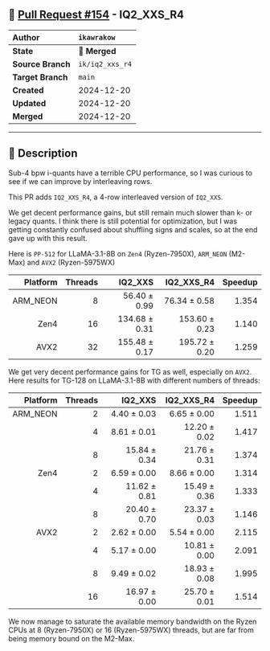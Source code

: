 ## 🔀 [Pull Request #154](https://github.com/ikawrakow/ik_llama.cpp/pull/154) - IQ2_XXS_R4

| **Author** | `ikawrakow` |
| :--- | :--- |
| **State** | 🔀 **Merged** |
| **Source Branch** | `ik/iq2_xxs_r4` |
| **Target Branch** | `main` |
| **Created** | 2024-12-20 |
| **Updated** | 2024-12-20 |
| **Merged** | 2024-12-20 |

---

## 📄 Description

Sub-4 bpw i-quants have a terrible CPU performance, so I was curious to see if we can improve by interleaving rows.

This PR adds `IQ2_XXS_R4`, a 4-row interleaved version of `IQ2_XXS`.

We get decent performance gains, but still remain much slower than k- or legacy quants. I think there is still potential for optimization, but I was getting constantly confused about shuffling signs and scales, so at the end gave up with this result. 

Here is `PP-512` for LLaMA-3.1-8B on `Zen4` (Ryzen-7950X), `ARM_NEON` (M2-Max) and `AVX2` (Ryzen-5975WX)

| Platform |  Threads | IQ2_XXS | IQ2_XXS_R4 | Speedup |
| ---: | ---: | ---: | ---: | ---: |
| ARM_NEON |  8 |  56.40 ± 0.99  | 76.34 ± 0.58 | 1.354 |
| Zen4            | 16 | 134.68 ± 0.31 | 153.60 ± 0.23   | 1.140 |
| AVX2           | 32 | 155.48 ± 0.17 |  195.72 ± 0.20  | 1.259 |

We get very decent performance gains for TG as well, especially on `AVX2`.
Here results for TG-128 on LLaMA-3.1-8B with different numbers of threads:

| Platform |  Threads | IQ2_XXS | IQ2_XXS_R4 | Speedup |
| ---: | ---: | ---: | ---: | ---: |
| ARM_NEON | 2 |  4.40 ± 0.03  | 6.65 ± 0.00  | 1.511 |
|                      | 4 | 8.61 ± 0.01  | 12.20 ± 0.02 | 1.417 |
|                      | 8 | 15.84 ± 0.34 | 21.76 ± 0.31  | 1.374 |
| Zen4            | 2 |  6.59 ± 0.00  | 8.66 ± 0.00  |  1.314 |
|                      | 4 |  11.62 ± 0.81 | 15.49 ± 0.36  |  1.333 |
|                      | 8 |  20.40 ± 0.70  | 23.37 ± 0.03  |  1.146 |
| AVX2           | 2 | 2.62 ± 0.00  | 5.54 ± 0.00 | 2.115 |
|                     | 4 | 5.17 ± 0.00  |  10.81 ± 0.00 | 2.091 |
|                     | 8 |  9.49 ± 0.02  | 18.93 ± 0.08   | 1.995 |
|                     | 16 |  16.97 ± 0.00  |  25.70 ± 0.01  | 1.514 |

We now manage to saturate the available memory bandwidth on the Ryzen CPUs at 8 (Ryzen-7950X) or 16 (Ryzen-5975WX) threads, but are far from being memory bound on the M2-Max.